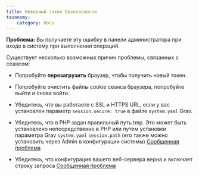 ```yaml
---
title: Неверный токен безопасности
taxonomy:
    category: docs
---
```



**Проблема:** Вы получаете эту ошибку в панели администратора при входе в систему при выполнении операций.

Существует несколько возможных причин проблемы, связанных с сеансом:

- Попробуйте **перезагрузить** браузер, чтобы получить новый токен.

- Попробуйте очистить файлы cookie сеанса браузера, попробуйте выйти и снова войти.

- Убедитесь, что вы работаете с SSL и HTTPS URL, если у вас установлен параметр `session.secure: true` в файле `system.yaml` Grav.

- Убедитесь, что в PHP задан правильный путь tmp. Это может быть установлено непосредственно в PHP или путем установки параметра Grav `system.yaml` `session.path` (его также можно установить через Admin в конфигурации системы) [Сообщенная проблема](https://github.com/getgrav/grav-plugin-admin/issues/958)

- Убедитесь, что конфигурация вашего веб-сервера верна и включает строку запроса [Сообщенная проблема](https://github.com/getgrav/grav-plugin-admin/issues/893)
